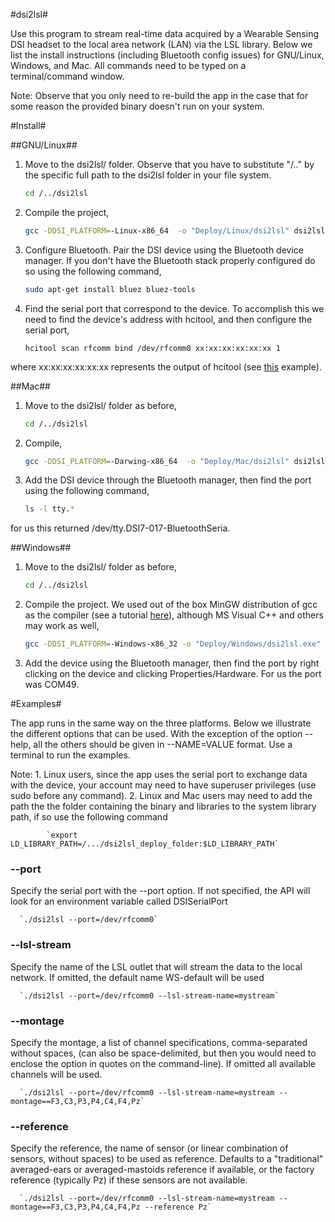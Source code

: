 #dsi2lsl#

Use this program to stream real-time data acquired by a Wearable Sensing DSI headset to the local area network (LAN) via the LSL library.
Below we list the install instructions (including Bluetooth config issues) for GNU/Linux, Windows, and Mac. All commands need to be typed
on a terminal/command window.

Note: Observe that you only need to re-build the app in the case that for some reason the provided binary doesn't run on your system.

#Install#

##GNU/Linux##

1. Move to the dsi2lsl/ folder. Observe that you have to substitute "/.." by the specific full path to the dsi2lsl folder in your file system.

      ```bash
      cd /../dsi2lsl
      ```

2. Compile the project,

      ```bash
      gcc -DDSI_PLATFORM=-Linux-x86_64  -o "Deploy/Linux/dsi2lsl" dsi2lsl.c  DSI_API_Loader.c -ldl  -L /../dsi2lsl/Deploy/Linux -llsl
      ```

3. Configure Bluetooth. Pair the DSI device using the Bluetooth device manager. If you don't have the Bluetooth stack properly configured do so using the following command,

      ```bash
      sudo apt-get install bluez bluez-tools
      ```

4. Find the serial port that correspond to the device. To accomplish this we need to find the device's address with hcitool,
  and then configure the serial port,

      `
      hcitool scan
      rfcomm bind /dev/rfcomm0 xx:xx:xx:xx:xx:xx 1
      `

where xx:xx:xx:xx:xx:xx represents the output of hcitool (see [this](http://www.westernwillow.com/cms/blog/franco/creating-bluetooth-serial-port-ubuntu) example).


##Mac##

1. Move to the dsi2lsl/ folder as before,

      ```bash
      cd /../dsi2lsl
      ```

2. Compile,

      ```bash
      gcc -DDSI_PLATFORM=-Darwing-x86_64  -o "Deploy/Mac/dsi2lsl" dsi2lsl.c  DSI_API_Loader.c -ldl  -L /../dsi2lsl/Deploy/Mac -llsl64
      ```

3. Add the DSI device through the Bluetooth manager, then find the port using the following command,

      ```bash
      ls -l tty.*
      ```
      
for us this returned /dev/tty.DSI7-017-BluetoothSeria.


##Windows##

1. Move to the dsi2lsl/ folder as before,

      ```bash
      cd /../dsi2lsl
      ```

2. Compile the project. We used out of the box MinGW distribution of gcc as the compiler (see a tutorial [here](http://www.mingw.org/wiki/howto_install_the_mingw_gcc_compiler_suite)), although MS Visual C++ and others may work as well,

      ```bash
      gcc -DDSI_PLATFORM=-Windows-x86_32 -o "Deploy/Windows/dsi2lsl.exe" dsi2lsl.c  DSI_API_Loader.c -ldl  -L /../dsi2lsl/Deploy/Windows -llsl32
      ```

3. Add the device using the Bluetooth manager, then find the port by right clicking on the device and clicking Properties/Hardware. For us the port was COM49.


#Examples#

The app runs in the same way on the three platforms. Below we illustrate the different options that can be used. With the exception of the option --help, all the others should be given in --NAME=VALUE format. Use a terminal to run the examples.

Note:
      1. Linux users, since the app uses the serial port to exchange data with the device, your account may need to have superuser privileges (use sudo before any command).
      2. Linux and Mac users may need to add the path the the folder containing the binary and libraries to the system library path, if so use the following command
      
            `export LD_LIBRARY_PATH=/.../dsi2lsl_deploy_folder:$LD_LIBRARY_PATH`

### --port ###
Specify the serial port with the --port option. If not specified, the API will look for an environment variable called DSISerialPort

      `./dsi2lsl --port=/dev/rfcomm0`

### --lsl-stream ###
Specify the name of the LSL outlet that will stream the data to the local network. If omitted, the default name WS-default will be used

      `./dsi2lsl --port=/dev/rfcomm0 --lsl-stream-name=mystream`

### --montage ###
Specify the montage, a list of channel specifications, comma-separated without spaces, (can also be space-delimited, but then you would need to enclose the option in quotes on the command-line). If omitted all available channels will be used.

      `./dsi2lsl --port=/dev/rfcomm0 --lsl-stream-name=mystream --montage==F3,C3,P3,P4,C4,F4,Pz`

### --reference ###
Specify the reference, the name of sensor (or linear combination of sensors, without spaces) to be used as reference. Defaults to a \"traditional\" averaged-ears or averaged-mastoids reference if available, or the factory reference (typically Pz) if these sensors are not available.

      `./dsi2lsl --port=/dev/rfcomm0 --lsl-stream-name=mystream --montage==F3,C3,P3,P4,C4,F4,Pz --reference Pz`
